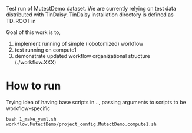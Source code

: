 Test run of MutectDemo dataset.  We are currently relying on test data distributed
with TinDaisy.  TinDaisy installation directory is defined as TD_ROOT in 


Goal of this work is to,
1) implement running of simple (lobotomized) workflow
2) test running on compute1
3) demonstrate updated workflow organizational structure (./workflow.XXX)


# How to run

Trying idea of having base scripts in .., passing arguments to scripts to be workflow-specific

```
bash 1_make_yaml.sh workflow.MutectDemo/project_config.MutectDemo.compute1.sh

```
